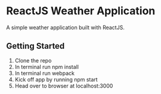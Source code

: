 # ReactJS Weather Application
A simple weather application built with ReactJS.

## Getting Started

1. Clone the repo
2. In terminal run npm install
3. In terminal run webpack
4. Kick off app by running npm start
5. Head over to browser at localhost:3000
